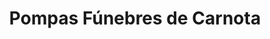 ---
title: "Pompas Fúnebres de Carnota"
url: /carnota/pompas-funebres-de-carnota/
shop: directores de funerarias
---